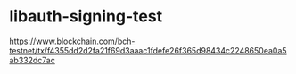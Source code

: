 # libauth-signing-test

https://www.blockchain.com/bch-testnet/tx/f4355dd2d2fa21f69d3aaac1fdefe26f365d98434c2248650ea0a5ab332dc7ac
